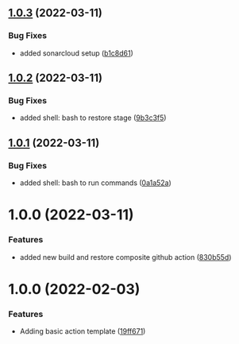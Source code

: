 ## [1.0.3](https://github.com/awazevr/oneconnect-build-and-restore/compare/v1.0.2...v1.0.3) (2022-03-11)


### Bug Fixes

* added sonarcloud setup ([b1c8d61](https://github.com/awazevr/oneconnect-build-and-restore/commit/b1c8d61582fc72420b9f40b977a4940b0dc1fffe))

## [1.0.2](https://github.com/awazevr/oneconnect-build-and-restore/compare/v1.0.1...v1.0.2) (2022-03-11)


### Bug Fixes

* added shell: bash to restore stage ([9b3c3f5](https://github.com/awazevr/oneconnect-build-and-restore/commit/9b3c3f504cf0c828bf282e4985c628fd8f25e9a9))

## [1.0.1](https://github.com/awazevr/oneconnect-build-and-restore/compare/v1.0.0...v1.0.1) (2022-03-11)


### Bug Fixes

* added shell: bash to run commands ([0a1a52a](https://github.com/awazevr/oneconnect-build-and-restore/commit/0a1a52a408f3808f1526c995cff53f38826cc5b7))

# 1.0.0 (2022-03-11)


### Features

* added new build and restore composite github action ([830b55d](https://github.com/awazevr/oneconnect-build-and-restore/commit/830b55d14a6192d606ab3887776de1b7e8a27e2a))

# 1.0.0 (2022-02-03)


### Features

* Adding basic action template ([19ff671](https://github.com/awazevr/basic-action-template/commit/19ff67196f8973a3b1fb181a9909101d013eda86))
